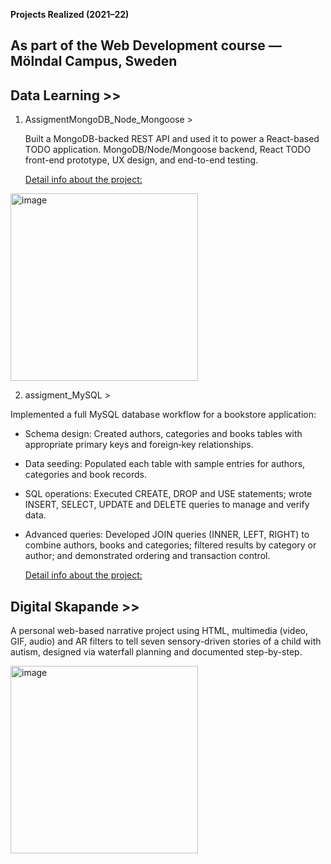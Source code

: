 
 **Projects Realized (2021–22)**
  ## As part of the Web Development course — Mölndal Campus, Sweden


## Data Learning >> 

1. AssigmentMongoDB_Node_Mongoose >
 
   Built a MongoDB-backed REST API and used it to power a React-based TODO application.
   MongoDB/Node/Mongoose backend, React TODO front-end prototype, UX design, and end-to-end testing.
   
   [Detail info about the project:](https://github.com/Ursulavallejo/WEB_2108/tree/main/Datalarning/assigmentMongoDB_Node_Mongoose)

<img src="https://github.com/user-attachments/assets/2a86d5be-cff4-46e9-af43-92a99a72c5a8" alt="image" width="300" />

2. assigment_MySQL >
   
Implemented a full MySQL database workflow for a bookstore application:

- Schema design: Created authors, categories and books tables with appropriate primary keys and foreign‐key relationships.
- Data seeding: Populated each table with sample entries for authors, categories and book records.
- SQL operations: Executed CREATE, DROP and USE statements; wrote INSERT, SELECT, UPDATE and DELETE queries to manage and verify data.
- Advanced queries: Developed JOIN queries (INNER, LEFT, RIGHT) to combine authors, books and categories; filtered results by category or author; and demonstrated ordering and transaction control.
 
   [Detail info about the project:](https://github.com/Ursulavallejo/WEB_2108/blob/main/Datalarning/assigment_MySQL/mySQL/uppgigtMySQLUrsulaVallejo.sql)

## Digital Skapande  >> 

A personal web-based narrative project using HTML, multimedia (video, GIF, audio) and AR filters to tell seven sensory-driven stories of a child with autism, designed via waterfall planning and documented step-by-step.

 <img src="https://github.com/user-attachments/assets/8303c1c6-79ab-4368-8cd4-267e8c88dd16" alt="image" width="300" />



 




